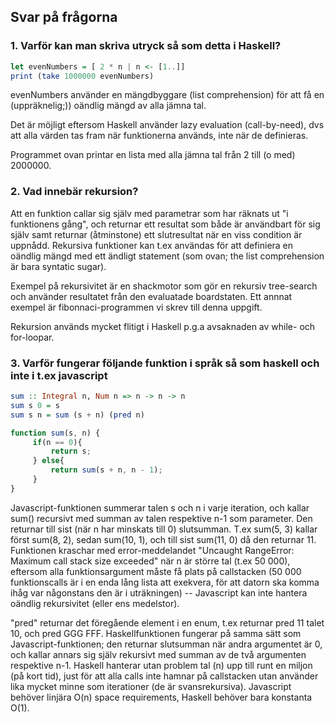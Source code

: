 ## Svar på frågorna

### 1. Varför kan man skriva utryck så som detta i Haskell?
```haskell
let evenNumbers = [ 2 * n | n <- [1..]]
print (take 1000000 evenNumbers)
```

evenNumbers använder en mängdbyggare (list comprehension) för att få en (uppräknelig;)) oändlig mängd av alla jämna tal. 

Det är möjligt eftersom Haskell använder lazy evaluation (call-by-need), dvs att alla värden tas fram när funktionerna används, inte när de definieras. 

Programmet ovan printar en lista med alla jämna tal från 2 till (o med) 2000000. 

### 2. Vad innebär rekursion? 
Att en funktion callar sig själv med parametrar som har räknats ut "i funktionens gång", och returnar ett resultat som både är användbart för sig själv samt  returnar (åtminstone) ett slutresultat när en viss condition är uppnådd. Rekursiva funktioner kan t.ex användas för att definiera en oändlig mängd med ett ändligt statement (som ovan; the list comprehension är bara syntatic sugar). 

Exempel på rekursivitet är en shackmotor som gör en rekursiv tree-search och använder resultatet från den evaluatade boardstaten. Ett annnat exempel är fibonnaci-programmen vi skrev till denna uppgift. 

Rekursion används mycket flitigt i Haskell p.g.a avsaknaden av while- och for-loopar. 

### 3. Varför fungerar följande funktion i språk så som haskell och inte i t.ex javascript
```haskell
sum :: Integral n, Num n => n -> n -> n
sum s 0 = s
sum s n = sum (s + n) (pred n)
```

```javascript
function sum(s, n) {
     if(n == 0){
         return s;
     } else{
         return sum(s + n, n - 1);
     }
}
```

Javascript-funktionen summerar talen s och n i varje iteration, och kallar sum() recursivt med summan av talen respektive n-1 som parameter. Den returnar till sist (när n har minskats till 0) slutsumman. T.ex sum(5, 3) kallar först sum(8, 2), sedan sum(10, 1), och till sist sum(11, 0) då den returnar 11. Funktionen kraschar med error-meddelandet "Uncaught RangeError: Maximum call stack size exceeded" när n är större tal (t.ex 50 000), eftersom alla funktionsargument måste få plats på callstacken (50 000 funktionscalls är i en enda lång lista att exekvera, för att datorn ska komma ihåg var någonstans den är i uträkningen) -- Javascript kan inte hantera oändlig rekursivitet (eller ens medelstor). 

"pred" returnar det föregående element i en enum, t.ex returnar pred 11 talet 10, och pred GGG FFF. Haskellfunktionen fungerar på samma sätt som Javascript-funktionen; den returnar slutsumman när andra argumentet är 0, och kallar annars sig själv rekursivt med summan av de två argumenten respektive n-1. Haskell hanterar utan problem tal (n) upp till runt en miljon (på kort tid), just för att alla calls inte hamnar på callstacken utan använder lika mycket minne som iterationer (de är svansrekursiva). Javascript behöver linjära O(n) space requirements, Haskell behöver bara konstanta O(1). 
